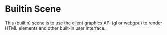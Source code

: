# Builtin Scene

This (builtin) scene is to use the client graphics API (gl or webgpu) to render HTML elements and other built-in user interface.
